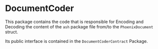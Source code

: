 # DocumentCoder

This package contains the code that is responsible for Encoding and Decoding
the content of the `ash` package file from/to the `PhoenixDocument` struct.

Its public interface is contained in the `DocumentCoderContract` Package.
